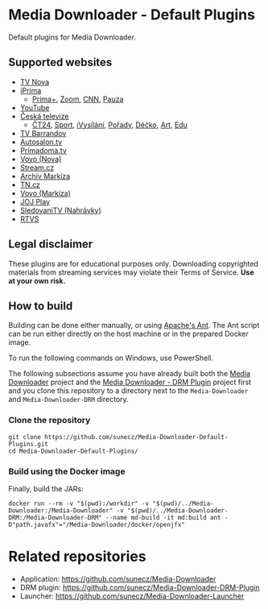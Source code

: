 # Media Downloader - Default Plugins
Default plugins for Media Downloader.

## Supported websites
- [TV Nova](https://tv.nova.cz/)
- [iPrima](https://iprima.cz/)
	- [Prima+](https://www.iprima.cz/), [Zoom](https://zoom.iprima.cz/), [CNN](https://cnn.iprima.cz/), [Pauza](https://pauza.iprima.cz/)
- [YouTube](https://youtube.com/)
- [Česká televize](https://ceskatelevize.cz/)
	- [ČT24](https://ct24.ceskatelevize.cz/), [Sport](https://sport.ceskatelevize.cz/), [iVysílání](https://www.ceskatelevize.cz/ivysilani/), [Pořady](https://www.ceskatelevize.cz/porady/), [Déčko](https://decko.ceskatelevize.cz/), [Art](https://art.ceskatelevize.cz/), [Edu](https://edu.ceskatelevize.cz/)
- [TV Barrandov](https://www.barrandov.tv/)
- [Autosalon.tv](https://autosalon.tv/)
- [Primadoma.tv](https://primadoma.tv/)
- [Voyo (Nova)](https://voyo.nova.cz/)
- [Stream.cz](https://www.stream.cz/)
- [Archív Markíza](https://videoarchiv.markiza.sk/)
- [TN.cz](https://tn.nova.cz/)
- [Voyo (Markíza)](https://voyo.markiza.sk/)
- [JOJ Play](https://play.joj.sk/)
- [SledovaniTV (Nahrávky)](https://sledovanitv.cz/)
- [RTVS](https://www.rtvs.sk/)

## Legal disclaimer
These plugins are for educational purposes only. Downloading copyrighted materials from streaming services may violate their Terms of Service. **Use at your own risk.**

## How to build
Building can be done either manually, or using [Apache's Ant](https://ant.apache.org/).
The Ant script can be run either directly on the host machine or in the prepared Docker image.

To run the following commands on Windows, use PowerShell.

The following subsections assume you have already built both the [Media Downloader](https://github.com/sunecz/Media-Downloader#how-to-build) project and the [Media Downloader - DRM Plugin](https://github.com/sunecz/Media-Downloader-DRM-Plugin#how-to-build) project first and you clone this repository to a directory next to the `Media-Downloader` and `Media-Downloader-DRM` directory.

### Clone the repository
```shell
git clone https://github.com/sunecz/Media-Downloader-Default-Plugins.git
cd Media-Downloader-Default-Plugins/
```

### Build using the Docker image
Finally, build the JARs:
```shell
docker run --rm -v "$(pwd):/workdir" -v "$(pwd)/../Media-Downloader:/Media-Downloader" -v "$(pwd)/../Media-Downloader-DRM:/Media-Downloader-DRM" --name md-build -it md:build ant -D"path.javafx"="/Media-Downloader/docker/openjfx"
```

# Related repositories
- Application: https://github.com/sunecz/Media-Downloader
- DRM plugin: https://github.com/sunecz/Media-Downloader-DRM-Plugin
- Launcher: https://github.com/sunecz/Media-Downloader-Launcher

